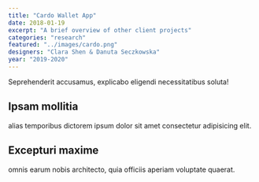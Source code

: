 ```yaml
---
title: "Cardo Wallet App"
date: 2018-01-19
excerpt: "A brief overview of other client projects"
categories: "research"
featured: "../images/cardo.png"
designers: "Clara Shen & Danuta Seczkowska"
year: "2019-2020"
---
```

Seprehenderit accusamus, explicabo eligendi necessitatibus soluta!

## Ipsam mollitia

alias temporibus dictorem ipsum dolor sit amet consectetur adipisicing elit.

## Excepturi maxime

omnis earum nobis architecto, quia officiis aperiam voluptate quaerat.
